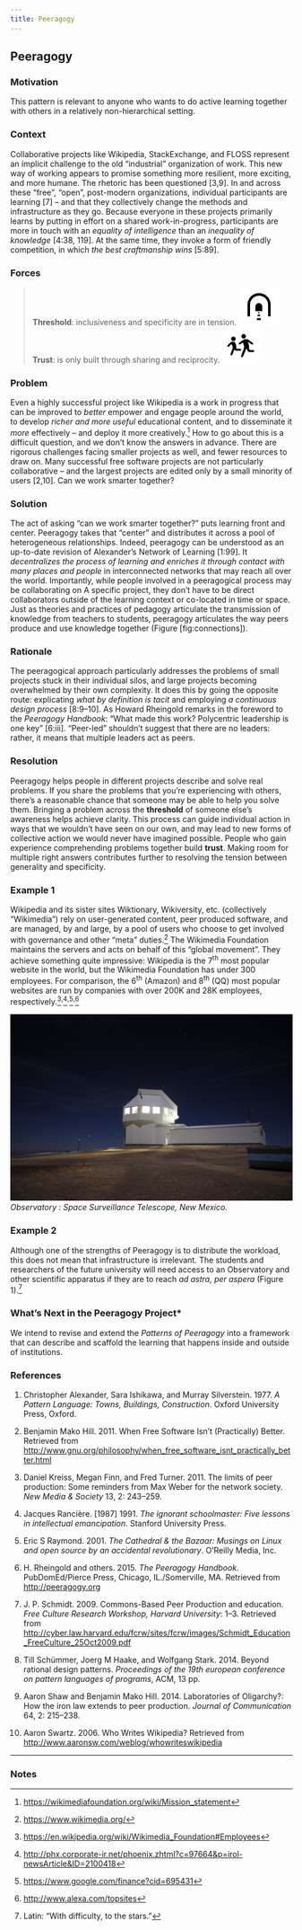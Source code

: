 ```yaml
---
title: Peeragogy
---
```


## Peeragogy

### Motivation 

This pattern is relevant to anyone who wants to do active learning
together with others in a relatively non-hierarchical setting.

### Context 

Collaborative projects like Wikipedia, StackExchange, and FLOSS
represent an implicit challenge to the old “industrial” organization of
work. This new way of working appears to promise something more
resilient, more exciting, and more humane. The rhetoric has been
questioned <span class="citation">\[3,9\]</span>. In and across these
“free”, “open”, post-modern organizations, individual participants are
learning <span class="citation">\[7\]</span> – and that they
collectively change the methods and infrastructure as they go. Because
everyone in these projects primarily learns by putting in effort on a
shared work-in-progress, participants are more in touch with an
*equality of intelligence* than an *inequality of knowledge* <span
class="citation">\[4:38, 119\]</span>. At the same time, they invoke a
form of friendly competition, in which *the best craftmanship wins*
<span class="citation">\[5:89\]</span>.

### Forces


> **Threshold**: inclusiveness and specificity are in tension. ![image](https://raw.githubusercontent.com/Peeragogy/Peeragogy.github.io/master/images/threshold.png)  
>  **Trust**: is only built through sharing and reciprocity. ![image](https://raw.githubusercontent.com/Peeragogy/Peeragogy.github.io/master/images/trust.png)

### Problem

Even a highly successful project like Wikipedia is a work in progress
that can be improved to *better* empower and engage people around the
world, to develop *richer and more useful* educational content, and to
disseminate it *more* effectively – and deploy it more
creatively.[^fnref1] How to go about this is a
difficult question, and we don’t know the answers in advance. There are
rigorous challenges facing smaller projects as well, and fewer resources
to draw on. Many successful free software projects are not particularly
collaborative – and the largest projects are edited only by a small
minority of users <span class="citation">\[2,10\]</span>. Can we work
smarter together?

### Solution 

The act of asking “can we work smarter together?” puts learning front
and center. Peeragogy takes that “center” and distributes it across a
pool of heterogeneous relationships. Indeed, peeragogy can be understood
as an up-to-date revision of Alexander’s <span><span>Network of
Learning</span></span> <span class="citation">\[1:99\]</span>. It
*decentralizes the process of learning and enriches it through contact
with many places and people* in interconnected networks that may reach
all over the world. Importantly, while people involved in a peeragogical
process may be collaborating on <span><span>A specific
project</span></span>, they don’t have to be direct collaborators
outside of the learning context or co-located in time or space. Just as
theories and practices of pedagogy articulate the transmission of
knowledge from teachers to students, peeragogy articulates the way peers
produce and use knowledge together (Figure \[fig:connections\]).

### Rationale 

The peeragogical approach particularly addresses the problems of small
projects stuck in their individual silos, and large projects becoming
overwhelmed by their own complexity. It does this by going the opposite
route: explicating *what by definition is tacit* and employing *a
continuous design process* <span class="citation">\[8:9–10\]</span>. As
Howard Rheingold remarks in the foreword to the *Peeragogy Handbook*:
“What made this work? Polycentric leadership is one key” <span
class="citation">\[6:iii\]</span>. “Peer-led” shouldn’t suggest that
there are no leaders: rather, it means that multiple leaders act as
peers.

### Resolution 

Peeragogy helps people in different projects describe and solve real
problems. If you share the problems that you’re experiencing with
others, there’s a reasonable chance that someone may be able to help you
solve them. Bringing a problem across the **threshold** of someone
else’s awareness helps achieve clarity. This process can guide
individual action in ways that we wouldn’t have seen on our own, and may
lead to new forms of collective action we would never have imagined
possible. People who gain experience comprehending problems together
build **trust**. Making room for multiple right answers contributes
further to resolving the tension between generality and specificity.

### Example 1 

Wikipedia and its sister sites Wiktionary, Wikiversity, etc.
(collectively “Wikimedia”) rely on user-generated content, peer produced
software, and are managed, by and large, by a pool of users who choose
to get involved with governance and other “meta”
duties.[^fnref2] The Wikimedia Foundation
maintains the servers and acts on behalf of this “global movement”. They
achieve something quite impressive: Wikipedia is the 7<sup>th</sup> most popular
website in the world, but the Wikimedia Foundation has under 300
employees. For comparison, the 6<sup>th</sup> (Amazon) and 8<sup>th</sup> (QQ) most
popular websites are run by companies with over 200K and 28K employees,
respectively.[^fnref3]<sup>,</sup>[^fnref4]<sup>,</sup>[^fnref5]<sup>,</sup>[^fnref6]

![image](https://raw.githubusercontent.com/Peeragogy/Peeragogy.github.io/master/images/Space_Surveillance_Telescope.jpg)
*Observatory : Space Surveillance Telescope, New Mexico.*

### Example 2 

Although one of the strengths of <span><span>Peeragogy</span></span> is
to distribute the workload, this does not mean that infrastructure is
irrelevant. The students and researchers of the future university will
need access to an Observatory and other scientific apparatus if they are
to reach *ad astra, per aspera* (Figure 1).[^fnref7]

### What’s Next in the Peeragogy Project*

We intend to revise and extend the *Patterns of Peeragogy* into a
framework that can describe and scaffold the learning that happens
inside and outside of institutions.

### References

1. Christopher Alexander, Sara Ishikawa, and Murray Silverstein. 1977.
*A Pattern Language: Towns, Buildings, Construction*. Oxford University
Press, Oxford.

2. Benjamin Mako Hill. 2011. When Free Software Isn’t (Practically)
Better. Retrieved from <http://www.gnu.org/philosophy/when_free_software_isnt_practically_better.html>

3. Daniel Kreiss, Megan Finn, and Fred Turner. 2011. The limits of peer
production: Some reminders from Max Weber for the network society. *New
Media & Society* 13, 2: 243–259.

4. Jacques Rancière. \[1987\] 1991. *The ignorant schoolmaster: Five
lessons in intellectual emancipation*. Stanford University Press.

5. Eric S Raymond. 2001. *The Cathedral & the Bazaar: Musings on Linux
and open source by an accidental revolutionary*. O’Reilly Media, Inc.

6. H. Rheingold and others. 2015. *The Peeragogy Handbook*.
PubDomEd/Pierce Press, Chicago, IL./Somerville, MA. Retrieved from <http://peeragogy.org>

7. J. P. Schmidt. 2009. Commons-Based Peer Production and education. *Free Culture Research Workshop, Harvard University*: 1–3. Retrieved from <http://cyber.law.harvard.edu/fcrw/sites/fcrw/images/Schmidt_Education_FreeCulture_25Oct2009.pdf>

8. Till Schümmer, Joerg M Haake, and Wolfgang Stark. 2014. Beyond rational design patterns. *Proceedings of the 19th european conference on pattern languages of programs*, ACM, 13 pp.

9. Aaron Shaw and Benjamin Mako Hill. 2014. Laboratories of Oligarchy?: How the iron law extends to peer production. *Journal of Communication* 64, 2: 215–238.

10. Aaron Swartz. 2006. Who Writes Wikipedia? Retrieved from <http://www.aaronsw.com/weblog/whowriteswikipedia>

------------------------------------------------------------------------

### Notes

[^fnref1]: <https://wikimediafoundation.org/wiki/Mission_statement>

[^fnref2]: <https://www.wikimedia.org/>

[^fnref3]: <https://en.wikipedia.org/wiki/Wikimedia_Foundation#Employees>

[^fnref4]: <http://phx.corporate-ir.net/phoenix.zhtml?c=97664&p=irol-newsArticle&ID=2100418>

[^fnref5]: <https://www.google.com/finance?cid=695431>

[^fnref6]: <http://www.alexa.com/topsites>

[^fnref7]: Latin: “With difficulty, to the stars.”

